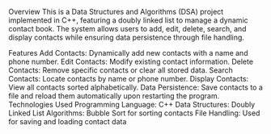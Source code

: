 Overview
This is a Data Structures and Algorithms (DSA) project implemented in C++, featuring a doubly linked list to manage a dynamic contact book. The system allows users to add, edit, delete, search, and display contacts while ensuring data persistence through file handling.

Features
Add Contacts: Dynamically add new contacts with a name and phone number.
Edit Contacts: Modify existing contact information.
Delete Contacts: Remove specific contacts or clear all stored data.
Search Contacts: Locate contacts by name or phone number.
Display Contacts: View all contacts sorted alphabetically.
Data Persistence: Save contacts to a file and reload them automatically upon restarting the program.
Technologies Used
Programming Language: C++
Data Structures: Doubly Linked List
Algorithms: Bubble Sort for sorting contacts
File Handling: Used for saving and loading contact data
